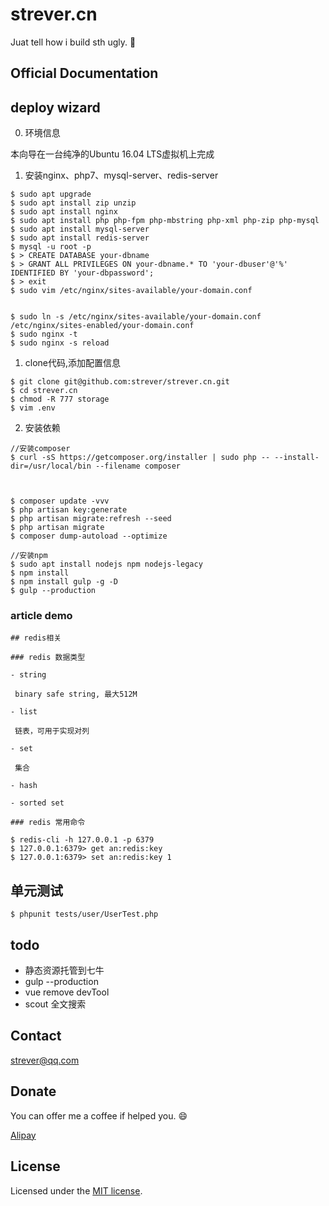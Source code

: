 # strever.cn

Juat tell how i build sth ugly. :dog:

## Official Documentation

## deploy wizard

0. 环境信息

本向导在一台纯净的Ubuntu 16.04 LTS虚拟机上完成

1. 安装nginx、php7、mysql-server、redis-server

```shell
$ sudo apt upgrade
$ sudo apt install zip unzip
$ sudo apt install nginx
$ sudo apt install php php-fpm php-mbstring php-xml php-zip php-mysql
$ sudo apt install mysql-server
$ sudo apt install redis-server
$ mysql -u root -p
$ > CREATE DATABASE your-dbname
$ > GRANT ALL PRIVILEGES ON your-dbname.* TO 'your-dbuser'@'%' IDENTIFIED BY 'your-dbpassword';
$ > exit
$ sudo vim /etc/nginx/sites-available/your-domain.conf


$ sudo ln -s /etc/nginx/sites-available/your-domain.conf /etc/nginx/sites-enabled/your-domain.conf
$ sudo nginx -t
$ sudo nginx -s reload
```

1. clone代码,添加配置信息

```shell
$ git clone git@github.com:strever/strever.cn.git
$ cd strever.cn
$ chmod -R 777 storage
$ vim .env
```
2. 安装依赖


```shell
//安装composer
$ curl -sS https://getcomposer.org/installer | sudo php -- --install-dir=/usr/local/bin --filename composer

 

$ composer update -vvv
$ php artisan key:generate
$ php artisan migrate:refresh --seed
$ php artisan migrate
$ composer dump-autoload --optimize

//安装npm
$ sudo apt install nodejs npm nodejs-legacy
$ npm install
$ npm install gulp -g -D
$ gulp --production

```


### article demo

```
## redis相关

### redis 数据类型

- string

 binary safe string, 最大512M

- list

 链表，可用于实现对列

- set

 集合

- hash

- sorted set

### redis 常用命令

$ redis-cli -h 127.0.0.1 -p 6379
$ 127.0.0.1:6379> get an:redis:key
$ 127.0.0.1:6379> set an:redis:key 1

```

## 单元测试

`$ phpunit tests/user/UserTest.php`

## todo

- 静态资源托管到七牛
- gulp --production
- vue remove devTool
- scout 全文搜索

## Contact

<strever@qq.com>

## Donate

You can offer me a coffee if helped you. :smile:

[Alipay](qmailme@qq.com)

## License

Licensed under the [MIT license](http://opensource.org/licenses/MIT).